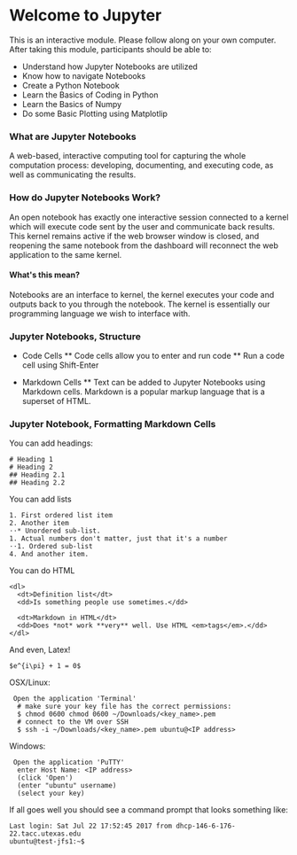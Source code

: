 # Welcome to Jupyter


This is an interactive module. Please follow along on your own computer. After taking this module, participants should be able to:

 * Understand how Jupyter Notebooks are utilized
 * Know how to navigate Notebooks
 * Create a Python Notebook
 * Learn the Basics of Coding in Python
 * Learn the Basics of Numpy
 * Do some Basic Plotting using Matplotlip
 
 
### What are Jupyter Notebooks

A web-based, interactive computing tool for capturing the whole computation process: developing, documenting, and executing code, as well as communicating the results.

<!--center><img src="../../resources/cloud.jpg" style="height:300px;"></center-->

### How do Jupyter Notebooks Work?

An open notebook has exactly one interactive session connected to a kernel which will execute code sent by the user and communicate back results. This kernel remains active if the web browser window is closed, and reopening the same notebook from the dashboard will reconnect the web application to the same kernel.

#### What's this mean?
Notebooks are an interface to kernel, the kernel executes your code and outputs back to you through the notebook. The kernel is essentially our programming language we wish to interface with.


### Jupyter Notebooks, Structure

* Code Cells
** Code cells allow you to enter and run code
** Run a code cell using Shift-Enter

* Markdown Cells
** Text can be added to Jupyter Notebooks using Markdown cells. Markdown is a popular markup language that is a superset of HTML.


### Jupyter Notebook, Formatting Markdown Cells

You can add headings:
```
# Heading 1
# Heading 2
## Heading 2.1
## Heading 2.2
```

You can add lists
```
1. First ordered list item
2. Another item
⋅⋅* Unordered sub-list. 
1. Actual numbers don't matter, just that it's a number
⋅⋅1. Ordered sub-list
4. And another item.
```

You can do HTML
```
<dl>
  <dt>Definition list</dt>
  <dd>Is something people use sometimes.</dd>

  <dt>Markdown in HTML</dt>
  <dd>Does *not* work **very** well. Use HTML <em>tags</em>.</dd>
</dl>
```
And even, Latex!
```
$e^{i\pi} + 1 = 0$
```

OSX/Linux:

```
 Open the application 'Terminal'
  # make sure your key file has the correct permissions:
  $ chmod 0600 chmod 0600 ~/Downloads/<key_name>.pem
  # connect to the VM over SSH
  $ ssh -i ~/Downloads/<key_name>.pem ubuntu@<IP address>
```

Windows:

```
 Open the application 'PuTTY'
  enter Host Name: <IP address>
  (click 'Open')
  (enter "ubuntu" username)
  (select your key)
```

If all goes well you should see a command prompt that looks something like:

```
Last login: Sat Jul 22 17:52:45 2017 from dhcp-146-6-176-22.tacc.utexas.edu
ubuntu@test-jfs1:~$ 
```
